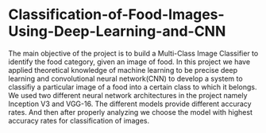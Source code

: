 # Classification-of-Food-Images-Using-Deep-Learning-and-CNN
The main objective of the project is to build a Multi-Class Image Classifier to identify the food category, given an image of food. In this project we have applied theoretical knowledge of machine learning to be precise deep learning and convolutional neural network(CNN) to develop a system to classifiy a particular image of a food into a certain class to which it belongs. We used two different neural network architectures in the project namely Inception V3 and VGG-16. The different models provide different accuracy rates. And then after properly analyzing we choose the model with highest accuracy rates for classification of images. 
